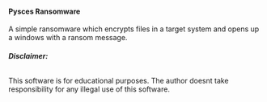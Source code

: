 #### **Pysces Ransomware**

A simple ransomware which encrypts files in a target system
and opens up a windows with a ransom message.


###### **Disclaimer:**

This software is for educational purposes. The author doesnt take
responsibility for any illegal use of this software.